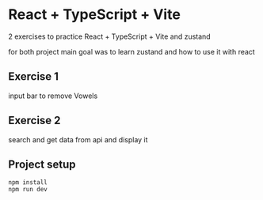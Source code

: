 # React + TypeScript + Vite

2 exercises to practice React + TypeScript + Vite and zustand

for both project main goal was to learn zustand and how to use it with react


## Exercise 1
 input bar to remove Vowels

## Exercise 2
search and get data from api and display it  


## Project setup
``` 
npm install
npm run dev
```